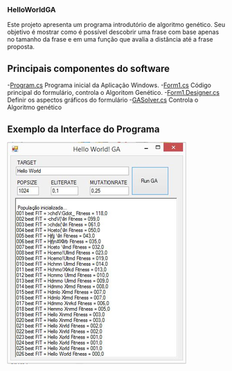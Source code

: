 ### HelloWorldGA

Este projeto apresenta um programa introdutório de algoritmo genético. Seu objetivo é mostrar como é possível 
descobrir uma frase com base apenas no tamanho da frase e em uma função que avalia a distância até a frase proposta. 

## Principais componentes do software
-[Program.cs](/HelloWorldGA/Program.cs) Programa inicial da Aplicação Windows.
-[Form1.cs](/HelloWorldGA/Program.cs) Código principal do formulário, controla o Algoritom Genético. 
-[Form1.Designer.cs](/HelloWorldGA/Program.cs) Definir os aspectos gráficos do formulário
-[GASolver.cs](/HelloWorldGA/Program.cs) Controla o Algoritmo genético

## Exemplo da Interface do Programa

![](/imagem/HelloWorldGA.JPG)
